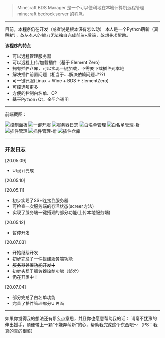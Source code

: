 > Minecraft BDS Manager 是一个可以便利地在本地计算机远程管理minecraft bedrock server 的程序。

---

目前，本程序仍在开发（或者说是根本没有怎么动）
本人是一个Python萌新（真 萌新），故以本人的能力无法独自完成前端+后端，故想寻求帮助。

**该程序的特点**
- 可以远程管理服务器
- 可以远程上传/加载插件（基于 Element Zero）
- 拥有插件仓库，可以实现一键加载，不需要下载插件到本地
- 解决插件前置问题（相当于....解决依赖问题..???)
- 可一键开服(Linux + Wine + BDS + ElementZero)
- 可控选项更多
- 方便的控制白名单、OP
- 基于Python+Qt，全平台通用

---

前端截图：

![控制面板](https://i.loli.net/2020/05/10/AePYNXcxK2UQbJO.png)
![一键开服](https://i.loli.net/2020/05/10/v7eHV5diFbfALqy.png)
![服务器日志](https://i.loli.net/2020/05/10/M5kSuirdzDOhgXc.png)
![白名单管理](https://i.loli.net/2020/05/10/wFNUbYREWQ25gGa.png)
![白名单管理-新](https://i.loli.net/2020/07/05/9bhg7PyYdLmEcJl.png)
![插件管理](https://i.loli.net/2020/05/10/gfen4Vi78hdPbX1.png)
![插件管理-新](https://i.loli.net/2020/07/05/Bbgc6QZxrpkT7Fw.png)
![插件仓库](https://i.loli.net/2020/05/10/gBfc6qLskXoAEme.png)

---

### 开发日志
[20.05.09]
- UI设计完成

[20.05.10]

[20.05.11]
- 初步实现了SSH连接到服务器
- 可检查一次服务端的存活状态(screen方法)
- 实现了服务端一键搭建的部分功能(上传本地服务端)

[20.05.12]
- 暂停开发

[20.07.03]
- 开始继续开发
- 初步完成了一件搭建服务端功能
- ~~服务器设置功能开发中~~
- 初步实现了服务器控制功能（部分）
- 仍在开发中！

[20.07.04]
- 部分完成了白名单功能
- 完善了插件管理部分UI界面

---

如果你觉得我的想法还有那么点意思，并且你也愿意帮助我的话：
请毫不犹豫的伸出援手，顺便带上一颗“不嫌弃萌新”的心，帮助我完成这个东西吧～
（PS：我真的真的很菜）
